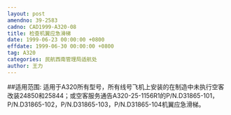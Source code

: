 ```yaml
---
layout: post
amendno: 39-2583
cadno: CAD1999-A320-08
title: 检查机翼应急滑梯
date: 1999-06-23 00:00:00 +0800
effdate: 1999-06-30 00:00:00 +0800
tag: A320
categories: 民航西南管理局适航处
author: 王力
---
```


##适用范围:
适用于A320所有型号，所有线号飞机上安装的在制造中未执行空客改装24850和25844；或空客服务通告A320-25-1156R1的P/N.D31865-101，P/N.D31865-102，P/N.D31865-103，P/N.D31865-104机翼应急滑梯。

